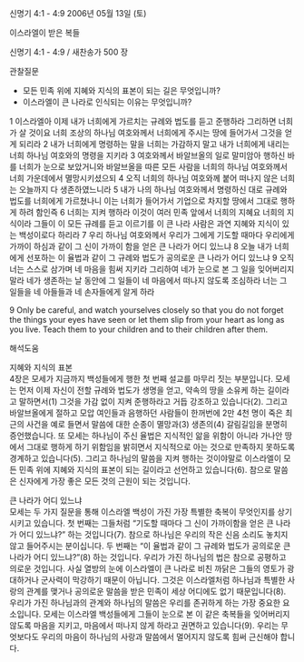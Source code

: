 신명기 4:1 - 4:9 
2006년 05월 13일 (토)

이스라엘이 받은 복들



신명기 4:1 - 4:9 / 새찬송가 500 장


관찰질문
- 모든 민족 위에 지혜와 지식의 표본이 되는 길은 무엇입니까?
- 이스라엘이 큰 나라로 인식되는 이유는 무엇입니까? 

1 이스라엘아 이제 내가 너희에게 가르치는 규례와 법도를 듣고 준행하라 그리하면 너희가 살 것이요 너희 조상의 하나님 여호와께서 너희에게 주시는 땅에 들어가서 그것을 얻게 되리라 2 내가 너희에게 명령하는 말을 너희는 가감하지 말고 내가 너희에게 내리는 너희 하나님 여호와의 명령을 지키라 3 여호와께서 바알브올의 일로 말미암아 행하신 바를 너희가 눈으로 보았거니와 바알브올을 따른 모든 사람을 너희의 하나님 여호와께서 너희 가운데에서 멸망시키셨으되 4 오직 너희의 하나님 여호와께 붙어 떠나지 않은 너희는 오늘까지 다 생존하였느니라 5 내가 나의 하나님 여호와께서 명령하신 대로 규례와 법도를 너희에게 가르쳤나니 이는 너희가 들어가서 기업으로 차지할 땅에서 그대로 행하게 하려 함인즉 6 너희는 지켜 행하라 이것이 여러 민족 앞에서 너희의 지혜요 너희의 지식이라 그들이 이 모든 규례를 듣고 이르기를 이 큰 나라 사람은 과연 지혜와 지식이 있는 백성이로다 하리라 7 우리 하나님 여호와께서 우리가 그에게 기도할 때마다 우리에게 가까이 하심과 같이 그 신이 가까이 함을 얻은 큰 나라가 어디 있느냐 8 오늘 내가 너희에게 선포하는 이 율법과 같이 그 규례와 법도가 공의로운 큰 나라가 어디 있느냐 9 오직 너는 스스로 삼가며 네 마음을 힘써 지키라 그리하여 네가 눈으로 본 그 일을 잊어버리지 말라 네가 생존하는 날 동안에 그 일들이 네 마음에서 떠나지 않도록 조심하라 너는 그 일들을 네 아들들과 네 손자들에게 알게 하라 

9  Only be careful, and watch yourselves closely so that you do not forget the things your eyes have seen or let them slip from your heart as long as you live. Teach them to your children and to their children after them.

해석도움





지혜와 지식의 표본  
4장은 모세가 지금까지 백성들에게 행한 첫 번째 설교를 마무리 짓는 부분입니다. 모세는 먼저 이제 자신이 전할 규례와 법도가 생명을 얻고, 약속의 땅을 소유케 하는 길이라고 말하면서(1) 그것을 가감 없이 지켜 준행하라고 거듭 강조하고 있습니다(2). 그리고 바알브올에게 절하고 모압 여인들과 음행하던 사람들이 한꺼번에 2만 4천 명이 죽은 최근의 사건을 예로 들면서 말씀에 대한 순종이 멸망과(3) 생존의(4) 갈림길임을 분명히 증언했습니다. 또 모세는 하나님이 주신 율법은 지식적인 앎을 위함이 아니라 가나안 땅에서 그대로 행하게 하기 위함임을 밝히면서 지식적으로 아는 것으로 만족하지 못하도록 경계하고 있습니다(5). 그리고 하나님의 말씀을 지켜 행하는 것이야말로 이스라엘이 모든 민족 위에 지혜와 지식의 표본이 되는 길이라고 선언하고 있습니다(6). 참으로 말씀은 신자에게 가장 좋은 모든 것의 근원이 되는 것입니다. 

큰 나라가 어디 있느냐  
모세는 두 가지 질문을 통해 이스라엘 백성이 가진 가장 특별한 축복이 무엇인지를 상기시키고 있습니다. 첫 번째는 그들처럼 “기도할 때마다 그 신이 가까이함을 얻은 큰 나라가 어디 있느냐?” 하는 것입니다(7). 참으로 하나님은 우리의 작은 신음 소리도 놓치지 않고 들어주시는 분이십니다. 두 번째는 “이 율법과 같이 그 규례와 법도가 공의로운 큰 나라가 어디 있느냐?”(8) 하는 것입니다. 우리가 가진 하나님의 법은 참으로 공평하고 의로운 것입니다. 사실 열방의 눈에 이스라엘이 큰 나라로 비친 까닭은 그들의 영토가 광대하거나 군사력이 막강하기 때문이 아닙니다. 그것은 이스라엘처럼 하나님과 특별한 사랑의 관계를 맺거나 공의로운 말씀을 받은 민족이 세상 어디에도 없기 때문입니다(8). 우리가 가진 하나님과의 관계와 하나님의 말씀은 우리를 존귀하게 하는 가장 중요한 요소입니다. 모세는 이스라엘 백성들에게 그들이 눈으로 본 이 같은 축복들을 잊어버리지 않도록 마음을 지키고, 마음에서 떠나지 않게 하라고 권면하고 있습니다(9). 우리는 무엇보다도 우리의 마음이 하나님의 사랑과 말씀에서 멀어지지 않도록 힘써 근신해야 합니다.